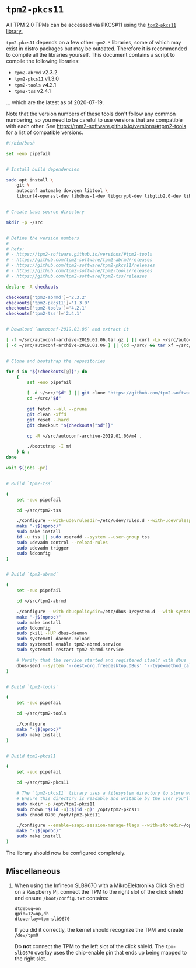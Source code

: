 # `tpm2-pkcs11`

All TPM 2.0 TPMs can be accessed via PKCS#11 using the [`tpm2-pkcs11` library.](https://github.com/tpm2-software/tpm2-pkcs11)

`tpm2-pkcs11` depends on a few other `tpm2-*` libraries, some of which may exist in distro packages but may be outdated. Therefore it is recommended to compile all the libraries yourself. This document contains a script to compile the following libraries:

- `tpm2-abrmd` v2.3.2
- `tpm2-pkcs11` v1.3.0
- `tpm2-tools` v4.2.1
- `tpm2-tss` v2.4.1

... which are the latest as of 2020-07-19.

Note that the version numbers of these tools don't follow any common numbering, so you need to be careful to use versions that are compatible with each other. See <https://tpm2-software.github.io/versions/#tpm2-tools> for a list of compatible versions.


```sh
#!/bin/bash

set -euo pipefail


# Install build dependencies

sudo apt install \
    git \
    autoconf automake doxygen libtool \
    libcurl4-openssl-dev libdbus-1-dev libgcrypt-dev libglib2.0-dev libjson-c-dev libsqlite3-dev libssl-dev python3-cryptography python3-yaml


# Create base source directory

mkdir -p ~/src


# Define the version numbers
#
# Refs:
# - https://tpm2-software.github.io/versions/#tpm2-tools
# - https://github.com/tpm2-software/tpm2-abrmd/releases
# - https://github.com/tpm2-software/tpm2-pkcs11/releases
# - https://github.com/tpm2-software/tpm2-tools/releases
# - https://github.com/tpm2-software/tpm2-tss/releases

declare -A checkouts

checkouts['tpm2-abrmd']='2.3.2'
checkouts['tpm2-pkcs11']='1.3.0'
checkouts['tpm2-tools']='4.2.1'
checkouts['tpm2-tss']='2.4.1'


# Download `autoconf-2019.01.06` and extract it

[ -f ~/src/autoconf-archive-2019.01.06.tar.gz ] || curl -Lo ~/src/autoconf-archive-2019.01.06.tar.gz 'https://github.com/autoconf-archive/autoconf-archive/archive/v2019.01.06.tar.gz'
[ -d ~/src/autoconf-archive-2019.01.06 ] || (cd ~/src/ && tar xf ~/src/autoconf-archive-2019.01.06.tar.gz)


# Clone and bootstrap the repositories

for d in "${!checkouts[@]}"; do
    (
        set -euo pipefail

        [ -d ~/src/"$d" ] || git clone "https://github.com/tpm2-software/$d" ~/src/"$d"
        cd ~/src/"$d"

        git fetch --all --prune
        git clean -xffd
        git reset --hard
        git checkout "${checkouts["$d"]}"

        cp -R ~/src/autoconf-archive-2019.01.06/m4 .

        ./bootstrap -I m4
    ) & :
done

wait $(jobs -pr)


# Build `tpm2-tss`

(
    set -euo pipefail

    cd ~/src/tpm2-tss

    ./configure --with-udevrulesdir=/etc/udev/rules.d --with-udevrulesprefix=70-
    make "-j$(nproc)"
    sudo make install
    id -u tss || sudo useradd --system --user-group tss
    sudo udevadm control --reload-rules
    sudo udevadm trigger
    sudo ldconfig
)


# Build `tpm2-abrmd`

(
    set -euo pipefail

    cd ~/src/tpm2-abrmd

    ./configure --with-dbuspolicydir=/etc/dbus-1/system.d --with-systemdsystemunitdir=/lib/systemd/system --with-systemdpresetdir=/lib/systemd/system-preset --datarootdir=/usr/share
    make "-j$(nproc)"
    sudo make install
    sudo ldconfig
    sudo pkill -HUP dbus-daemon
    sudo systemctl daemon-reload
    sudo systemctl enable tpm2-abrmd.service
    sudo systemctl restart tpm2-abrmd.service

    # Verify that the service started and registered itself with dbus
    dbus-send --system '--dest=org.freedesktop.DBus' '--type=method_call' --print-reply '/org/freedesktop/DBus' 'org.freedesktop.DBus.ListNames' | grep -q 'com.intel.tss2.Tabrmd' || :
)


# Build `tpm2-tools`

(
    set -euo pipefail

    cd ~/src/tpm2-tools

    ./configure
    make "-j$(nproc)"
    sudo make install
)


# Build tpm2-pkcs11

(
    set -euo pipefail

    cd ~/src/tpm2-pkcs11

    # The `tpm2-pkcs11` library uses a filesystem directory to store wrapped keys.
    # Ensure this directory is readable and writable by the user you'll be running `pkcs11-test` / `aziot-keyd` as, not just root.
    sudo mkdir -p /opt/tpm2-pkcs11
    sudo chown "$(id -u):$(id -g)" /opt/tpm2-pkcs11
    sudo chmod 0700 /opt/tpm2-pkcs11

    ./configure --enable-esapi-session-manage-flags --with-storedir=/opt/tpm2-pkcs11
    make "-j$(nproc)"
    sudo make install
)
```

The library should now be configured completely.


## Miscellaneous

1. When using the Infineon SLB9670 with a MikroElektronika Click Shield on a Raspberry Pi, connect the TPM to the right slot of the click shield and ensure `/boot/config.txt` contains:

    ```
    dtdebug=on
    gpio=12=op,dh
    dtoverlay=tpm-slb9670
    ```

    If you did it correctly, the kernel should recognize the TPM and create `/dev/tpm0`

    Do **not** connect the TPM to the left slot of the click shield. The `tpm-slb9670` overlay uses the chip-enable pin that ends up being mapped to the right slot.
